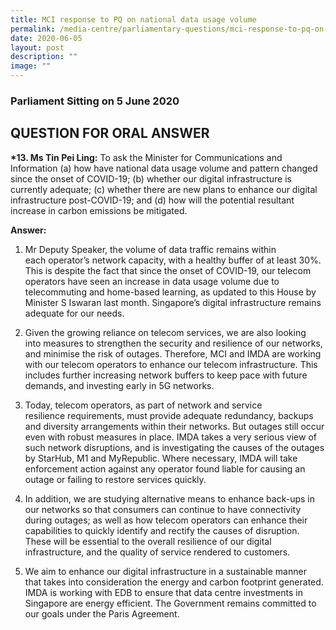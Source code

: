 ```yaml
---
title: MCI response to PQ on national data usage volume
permalink: /media-centre/parliamentary-questions/mci-response-to-pq-on-national-data-usage-volume/
date: 2020-06-05
layout: post
description: ""
image: ""
---
```

### Parliament Sitting on 5 June 2020

QUESTION FOR ORAL ANSWER
------------------------

**\*13. Ms Tin Pei Ling:** To ask the Minister for Communications and Information (a) how have national data usage volume and pattern changed since the onset of COVID-19; (b) whether our digital infrastructure is currently adequate; (c) whether there are new plans to enhance our digital infrastructure post-COVID-19; and (d) how will the potential resultant increase in carbon emissions be mitigated.  
  
**Answer:**  
  
1. Mr Deputy Speaker, the volume of data traffic remains within each operator’s network capacity, with a healthy buffer of at least 30%. This is despite the fact that since the onset of COVID-19, our telecom operators have seen an increase in data usage volume due to telecommuting and home-based learning, as updated to this House by Minister S Iswaran last month. Singapore’s digital infrastructure remains adequate for our needs.  
  
2. Given the growing reliance on telecom services, we are also looking into measures to strengthen the security and resilience of our networks, and minimise the risk of outages. Therefore, MCI and IMDA are working with our telecom operators to enhance our telecom infrastructure. This includes further increasing network buffers to keep pace with future demands, and investing early in 5G networks.  
  
3. Today, telecom operators, as part of network and service resilience requirements, must provide adequate redundancy, backups and diversity arrangements within their networks. But outages still occur even with robust measures in place. IMDA takes a very serious view of such network disruptions, and is investigating the causes of the outages by StarHub, M1 and MyRepublic. Where necessary, IMDA will take enforcement action against any operator found liable for causing an outage or failing to restore services quickly.  
  
4. In addition, we are studying alternative means to enhance back-ups in our networks so that consumers can continue to have connectivity during outages; as well as how telecom operators can enhance their capabilities to quickly identify and rectify the causes of disruption. These will be essential to the overall resilience of our digital infrastructure, and the quality of service rendered to customers.  
  
5. We aim to enhance our digital infrastructure in a sustainable manner that takes into consideration the energy and carbon footprint generated. IMDA is working with EDB to ensure that data centre investments in Singapore are energy efficient. The Government remains committed to our goals under the Paris Agreement.